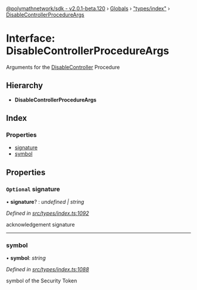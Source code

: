 [@polymathnetwork/sdk - v2.0.1-beta.120](../README.md) › [Globals](../globals.md) › ["types/index"](../modules/_types_index_.md) › [DisableControllerProcedureArgs](_types_index_.disablecontrollerprocedureargs.md)

# Interface: DisableControllerProcedureArgs

Arguments for the [DisableController](../enums/_types_index_.proceduretype.md#disablecontroller) Procedure

## Hierarchy

- **DisableControllerProcedureArgs**

## Index

### Properties

- [signature](_types_index_.disablecontrollerprocedureargs.md#optional-signature)
- [symbol](_types_index_.disablecontrollerprocedureargs.md#symbol)

## Properties

### `Optional` signature

• **signature**? : _undefined | string_

_Defined in [src/types/index.ts:1092](https://github.com/PolymathNetwork/polymath-sdk/blob/1da5bc5/src/types/index.ts#L1092)_

acknowledgement signature

---

### symbol

• **symbol**: _string_

_Defined in [src/types/index.ts:1088](https://github.com/PolymathNetwork/polymath-sdk/blob/1da5bc5/src/types/index.ts#L1088)_

symbol of the Security Token
